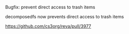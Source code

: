 Bugfix: prevent direct access to trash items

decomposedfs now prevents direct access to trash items

https://github.com/cs3org/reva/pull/3977
